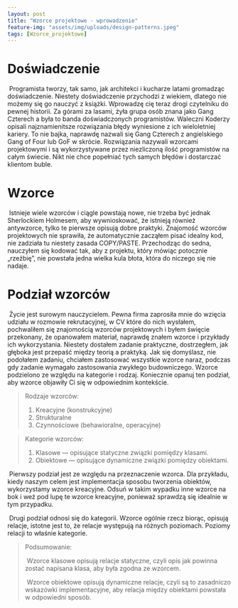 ```yaml
---
layout: post
title: "Wzorce projektowe - wprowadzenie"
feature-img: "assets/img/uploads/design-patterns.jpeg"
tags: [Wzorce_projektowe]
---
```


# Doświadczenie


&nbsp;Programista tworzy, tak samo, jak architekci i kucharze latami gromadząc doświadczenie. Niestety doświadczenie przychodzi z wiekiem, dlatego nie możemy się go nauczyć z książki. Wprowadzę cię teraz drogi czytelniku do pewnej historii. Za górami za lasami, żyła grupa osób znana jako Gang Czterech a była to banda doświadczonych programistów. Waleczni Koderzy opisali najznamienitsze rozwiązania błędy wyniesione z ich wieloletniej kariery. To nie bajka, naprawdę nazwali się Gang Czterech z angielskiego Gang of Four lub GoF w skrócie. Rozwiązania nazywali wzorcami projektowymi i są wykorzystywane przez niezliczoną ilość programistów na całym świecie. Nikt nie chce popełniać tych samych błędów i dostarczać klientom buble.



# Wzorce


&nbsp;Istnieje wiele wzorców i ciągle powstają nowe, nie trzeba być jednak Sherlockiem Holmesem, aby wywnioskować, że istnieją również antywzorce, tylko te pierwsze opisują dobre praktyki. Znajomość wzorców projektowych nie sprawiła, że automatycznie zacząłem pisać idealny kod, nie zadziała tu niestety zasada COPY/PASTE. Przechodząc do sedna, nauczyłem się kodować tak, aby z projektu, który mówiąc potocznie „rzeźbię”, nie powstała jedna wielka kula błota, która do niczego się nie nadaje.



# Podział wzorców


&nbsp;Życie jest surowym nauczycielem. Pewna firma zaprosiła mnie do wzięcia udziału w rozmowie rekrutacyjnej, w CV które do nich wysłałem, pochwaliłem się znajomością wzorców projektowych i byłem święcie przekonany, że opanowałem materiał, naprawdę znałem wzorce i przykłady ich wykorzystania. Niestety dostałem zadanie praktyczne, dostrzegłem, jak głęboka jest przepaść między teorią a praktyką. Jak się domyślasz, nie podołałem zadaniu, chciałem zastosować wszystkie wzorce naraz, podczas gdy zadanie wymagało zastosowania zwykłego budowniczego. Wzorce podzielono ze względu na kategorie i rodzaj. Koniecznie opanuj ten podział, aby wzorce objawiły Ci się w odpowiednim kontekście. 

 
 
<blockquote>
    Rodzaje wzorców:
    <ol>
        <li>
        Kreacyjne (konstrukcyjne)
        </li>
        <li>
        Strukturalne
        </li>
        <li>
        Czynnościowe (behawioralne, operacyjne)
        </li>
    </ol>
</blockquote >

<blockquote>
    Kategorie wzorców:
    <ol>
        <li>
        Klasowe — opisujące statyczne związki pomiędzy klasami.
        </li>
        <li>
        Obiektowe — opisujące dynamiczne związki pomiędzy obiektami.
        </li>
    </ol>
</blockquote >


&nbsp;Pierwszy podział jest ze względu na przeznaczenie wzorca. Dla przykładu, kiedy naszym celem jest implementacja sposobu tworzenia obiektów, wykorzystamy wzorce kreacyjne. Odsuń w takim wypadku inne wzorce na bok i weź pod lupę te wzorce kreacyjne, ponieważ sprawdzą się idealnie w tym przypadku.




&nbsp;Drugi podział odnosi się do kategorii. Wzorce ogólnie rzecz biorąc, opisują relacje, istotne jest to, że relacje występują na różnych poziomach. Poziomy relacji to właśnie kategorie.



<blockquote class="base-font-size">
Podsumowanie:

&nbsp;Wzorce klasowe opisują relacje statyczne, czyli opis jak powinna zostać napisana klasa, aby była zgodna ze wzorcem.

&nbsp;Wzorce obiektowe opisują dynamiczne relacje, czyli są to zasadniczo wskazówki implementacyjne, aby relacja między obiektami powstała w odpowiedni sposób.

